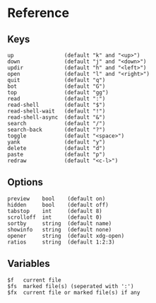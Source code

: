 # Reference

## Keys

    up                (default "k" and "<up>")
    down              (default "j" and "<down>")
    updir             (default "h" and "<left>")
    open              (default "l" and "<right>")
    quit              (default "q")
    bot               (default "G")
    top               (default "gg")
    read              (default ":")
    read-shell        (default "$")
    read-shell-wait   (default "!")
    read-shell-async  (default "&")
    search            (default "/")
    search-back       (default "?")
    toggle            (default "<space>")
    yank              (default "y")
    delete            (default "d")
    paste             (default "p")
    redraw            (default "<c-l>")

## Options

    preview    bool    (default on)
    hidden     bool    (default off)
    tabstop    int     (default 8)
    scrolloff  int     (default 0)
    sortby     string  (default name)
    showinfo   string  (default none)
    opener     string  (default xdg-open)
    ratios     string  (default 1:2:3)

## Variables

    $f   current file
    $fs  marked file(s) (seperated with ':')
    $fx  current file or marked file(s) if any
